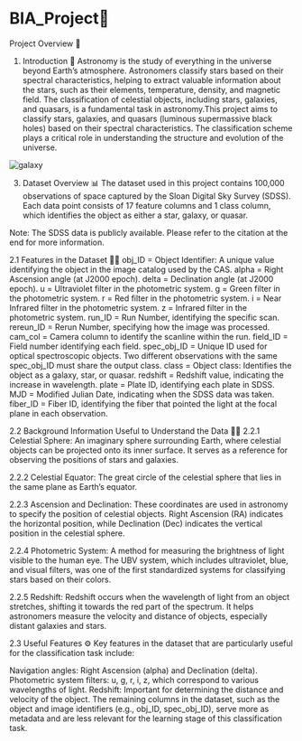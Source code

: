 # BIA_Project🚀

Project Overview 🔭
1. Introduction 🌟
Astronomy is the study of everything in the universe beyond Earth’s atmosphere. Astronomers classify stars based on their spectral characteristics, helping to extract valuable information about the stars, such as their elements, temperature, density, and magnetic field. The classification of celestial objects, including stars, galaxies, and quasars, is a fundamental task in astronomy.This project aims to classify stars, galaxies, and quasars (luminous supermassive black holes) based on their spectral characteristics. The classification scheme plays a critical role in understanding the structure and evolution of the universe.



![galaxy](https://github.com/user-attachments/assets/3ad541a8-3013-497f-be75-6b9464bbc8b7)
   

3. Dataset Overview 📊
The dataset used in this project contains 100,000 observations of space captured by the Sloan Digital Sky Survey (SDSS). Each data point consists of 17 feature columns and 1 class column, which identifies the object as either a star, galaxy, or quasar.

Note: The SDSS data is publicly available. Please refer to the citation at the end for more information.

2.1 Features in the Dataset 🧑‍💻
obj_ID = Object Identifier: A unique value identifying the object in the image catalog used by the CAS.
alpha = Right Ascension angle (at J2000 epoch).
delta = Declination angle (at J2000 epoch).
u = Ultraviolet filter in the photometric system.
g = Green filter in the photometric system.
r = Red filter in the photometric system.
i = Near Infrared filter in the photometric system.
z = Infrared filter in the photometric system.
run_ID = Run Number, identifying the specific scan.
rereun_ID = Rerun Number, specifying how the image was processed.
cam_col = Camera column to identify the scanline within the run.
field_ID = Field number identifying each field.
spec_obj_ID = Unique ID used for optical spectroscopic objects. Two different observations with the same spec_obj_ID must share the output class.
class = Object class: Identifies the object as a galaxy, star, or quasar.
redshift = Redshift value, indicating the increase in wavelength.
plate = Plate ID, identifying each plate in SDSS.
MJD = Modified Julian Date, indicating when the SDSS data was taken.
fiber_ID = Fiber ID, identifying the fiber that pointed the light at the focal plane in each observation.


2.2 Background Information Useful to Understand the Data 🔭🌠
2.2.1 Celestial Sphere: An imaginary sphere surrounding Earth, where celestial objects can be projected onto its inner surface. It serves as a reference for observing the positions of stars and galaxies.

2.2.2 Celestial Equator: The great circle of the celestial sphere that lies in the same plane as Earth’s equator.

2.2.3 Ascension and Declination: These coordinates are used in astronomy to specify the position of celestial objects. Right Ascension (RA) indicates the horizontal position, while Declination (Dec) indicates the vertical position in the celestial sphere.

2.2.4 Photometric System: A method for measuring the brightness of light visible to the human eye. The UBV system, which includes ultraviolet, blue, and visual filters, was one of the first standardized systems for classifying stars based on their colors.

2.2.5 Redshift: Redshift occurs when the wavelength of light from an object stretches, shifting it towards the red part of the spectrum. It helps astronomers measure the velocity and distance of objects, especially distant galaxies and stars.

2.3 Useful Features ⚙️
Key features in the dataset that are particularly useful for the classification task include:

Navigation angles: Right Ascension (alpha) and Declination (delta).
Photometric system filters: u, g, r, i, z, which correspond to various wavelengths of light.
Redshift: Important for determining the distance and velocity of the object.
The remaining columns in the dataset, such as the object and image identifiers (e.g., obj_ID, spec_obj_ID), serve more as metadata and are less relevant for the learning stage of this classification task.


